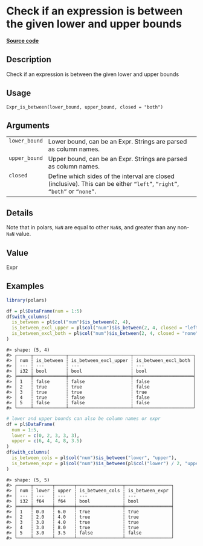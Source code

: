 

# Check if an expression is between the given lower and upper bounds

[**Source code**](https://github.com/pola-rs/r-polars/tree/8dac37e8bf89bcd080a13d0ed20dd1dc2bee615f/R/expr__expr.R#L2131)

## Description

Check if an expression is between the given lower and upper bounds

## Usage

<pre><code class='language-R'>Expr_is_between(lower_bound, upper_bound, closed = "both")
</code></pre>

## Arguments

<table>
<tr>
<td style="white-space: nowrap; font-family: monospace; vertical-align: top">
<code id="lower_bound">lower_bound</code>
</td>
<td>
Lower bound, can be an Expr. Strings are parsed as column names.
</td>
</tr>
<tr>
<td style="white-space: nowrap; font-family: monospace; vertical-align: top">
<code id="upper_bound">upper_bound</code>
</td>
<td>
Upper bound, can be an Expr. Strings are parsed as column names.
</td>
</tr>
<tr>
<td style="white-space: nowrap; font-family: monospace; vertical-align: top">
<code id="closed">closed</code>
</td>
<td>
Define which sides of the interval are closed (inclusive). This can be
either <code>“left”</code>, <code>“right”</code>, <code>“both”</code> or
<code>“none”</code>.
</td>
</tr>
</table>

## Details

Note that in polars, <code>NaN</code> are equal to other
<code>NaN</code>s, and greater than any non-<code>NaN</code> value.

## Value

Expr

## Examples

``` r
library(polars)

df = pl$DataFrame(num = 1:5)
df$with_columns(
  is_between = pl$col("num")$is_between(2, 4),
  is_between_excl_upper = pl$col("num")$is_between(2, 4, closed = "left"),
  is_between_excl_both = pl$col("num")$is_between(2, 4, closed = "none")
)
```

    #> shape: (5, 4)
    #> ┌─────┬────────────┬───────────────────────┬──────────────────────┐
    #> │ num ┆ is_between ┆ is_between_excl_upper ┆ is_between_excl_both │
    #> │ --- ┆ ---        ┆ ---                   ┆ ---                  │
    #> │ i32 ┆ bool       ┆ bool                  ┆ bool                 │
    #> ╞═════╪════════════╪═══════════════════════╪══════════════════════╡
    #> │ 1   ┆ false      ┆ false                 ┆ false                │
    #> │ 2   ┆ true       ┆ true                  ┆ false                │
    #> │ 3   ┆ true       ┆ true                  ┆ true                 │
    #> │ 4   ┆ true       ┆ false                 ┆ false                │
    #> │ 5   ┆ false      ┆ false                 ┆ false                │
    #> └─────┴────────────┴───────────────────────┴──────────────────────┘

``` r
# lower and upper bounds can also be column names or expr
df = pl$DataFrame(
  num = 1:5,
  lower = c(0, 2, 3, 3, 3),
  upper = c(6, 4, 4, 8, 3.5)
)
df$with_columns(
  is_between_cols = pl$col("num")$is_between("lower", "upper"),
  is_between_expr = pl$col("num")$is_between(pl$col("lower") / 2, "upper")
)
```

    #> shape: (5, 5)
    #> ┌─────┬───────┬───────┬─────────────────┬─────────────────┐
    #> │ num ┆ lower ┆ upper ┆ is_between_cols ┆ is_between_expr │
    #> │ --- ┆ ---   ┆ ---   ┆ ---             ┆ ---             │
    #> │ i32 ┆ f64   ┆ f64   ┆ bool            ┆ bool            │
    #> ╞═════╪═══════╪═══════╪═════════════════╪═════════════════╡
    #> │ 1   ┆ 0.0   ┆ 6.0   ┆ true            ┆ true            │
    #> │ 2   ┆ 2.0   ┆ 4.0   ┆ true            ┆ true            │
    #> │ 3   ┆ 3.0   ┆ 4.0   ┆ true            ┆ true            │
    #> │ 4   ┆ 3.0   ┆ 8.0   ┆ true            ┆ true            │
    #> │ 5   ┆ 3.0   ┆ 3.5   ┆ false           ┆ false           │
    #> └─────┴───────┴───────┴─────────────────┴─────────────────┘
